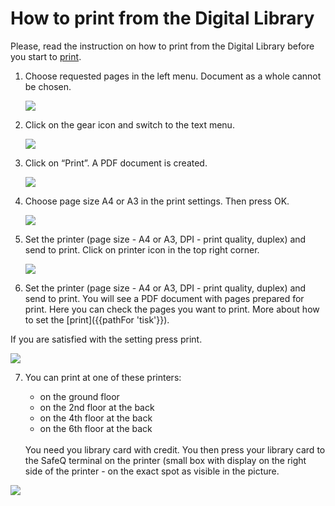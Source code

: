# How to print from the Digital Library
<div class="alert alert-info text-center" role="alert">
    Please, read the instruction on how to print from the Digital Library before you start to 
    <a href="/en/tisk" class="alert-link">print</a>.
</div>

1. Choose requested pages in the left menu. Document as a whole cannot be chosen. 

    ![](/images/help/jakTisknout/step1.png)

2. Click on the gear icon and switch to the text menu.

    ![](/images/help/jakTisknout/step2.png)

3. Click on “Print”. A PDF document is created.

    ![](/images/help/jakTisknout/step3.png)

4. Choose page size A4 or A3 in the print settings. Then press OK.

    ![](/images/help/jakTisknout/step4.png)

5. Set the printer (page size - A4 or A3, DPI - print quality, duplex) and send to print. Click on printer icon in the top right corner. 

    ![](/images/help/jakTisknout/step5.png)

6. Set the printer (page size - A4 or A3, DPI - print quality, duplex) and send to print. You will see a PDF document with pages prepared for print. Here you can check the pages you want to print. More about how to set the [print]({{pathFor 'tisk'}}). 


If you are satisfied with the setting press print.

   ![](/images/help/jakTisknout/tisknout.png)
   
7. You can print at one of these printers:

     * on the ground floor
     * on the 2nd floor at the back
     * on the 4th floor at the back
     * on the 6th floor at the back
     
   <br> 
   You need you library card with credit. You then press your library card to the SafeQ terminal on the printer (small box with display on the right side of the printer - on the exact spot as visible in the picture. 
  
  ![](/images/help/jakTisknout/terminal.jpg)
